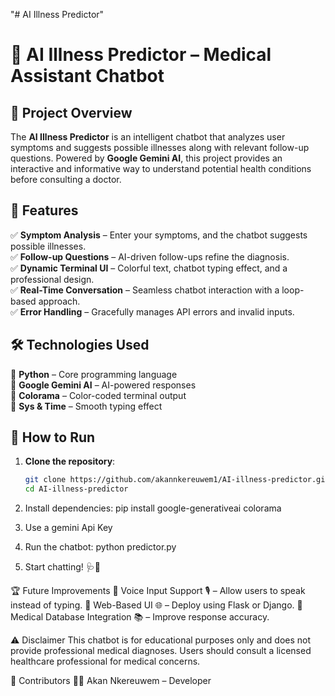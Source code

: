 "# AI Illness Predictor" 
# 🤖 AI Illness Predictor – Medical Assistant Chatbot  

## 📌 Project Overview  
The **AI Illness Predictor** is an intelligent chatbot that analyzes user symptoms and suggests possible illnesses along with relevant follow-up questions. Powered by **Google Gemini AI**, this project provides an interactive and informative way to understand potential health conditions before consulting a doctor.  

## 🚀 Features  
✅ **Symptom Analysis** – Enter your symptoms, and the chatbot suggests possible illnesses.  
✅ **Follow-up Questions** – AI-driven follow-ups refine the diagnosis.  
✅ **Dynamic Terminal UI** – Colorful text, chatbot typing effect, and a professional design.  
✅ **Real-Time Conversation** – Seamless chatbot interaction with a loop-based approach.  
✅ **Error Handling** – Gracefully manages API errors and invalid inputs.  

## 🛠️ Technologies Used  
🔹 **Python** – Core programming language  
🔹 **Google Gemini AI** – AI-powered responses  
🔹 **Colorama** – Color-coded terminal output  
🔹 **Sys & Time** – Smooth typing effect  

## 🎯 How to Run  
1. **Clone the repository**:  
   ```bash
   git clone https://github.com/akannkereuwem1/AI-illness-predictor.git
   cd AI-illness-predictor

2. Install dependencies:
    pip install google-generativeai colorama

3. Use a gemini Api Key

4. Run the chatbot:
    python predictor.py

5. Start chatting! 🩺🤖

🏆 Future Improvements
🔹 Voice Input Support 🎙️ – Allow users to speak instead of typing.
🔹 Web-Based UI 🌐 – Deploy using Flask or Django.
🔹 Medical Database Integration 📚 – Improve response accuracy.

⚠️ Disclaimer
This chatbot is for educational purposes only and does not provide professional medical diagnoses. Users should consult a licensed healthcare professional for medical concerns.

📌 Contributors
👨‍💻 Akan Nkereuwem – Developer

